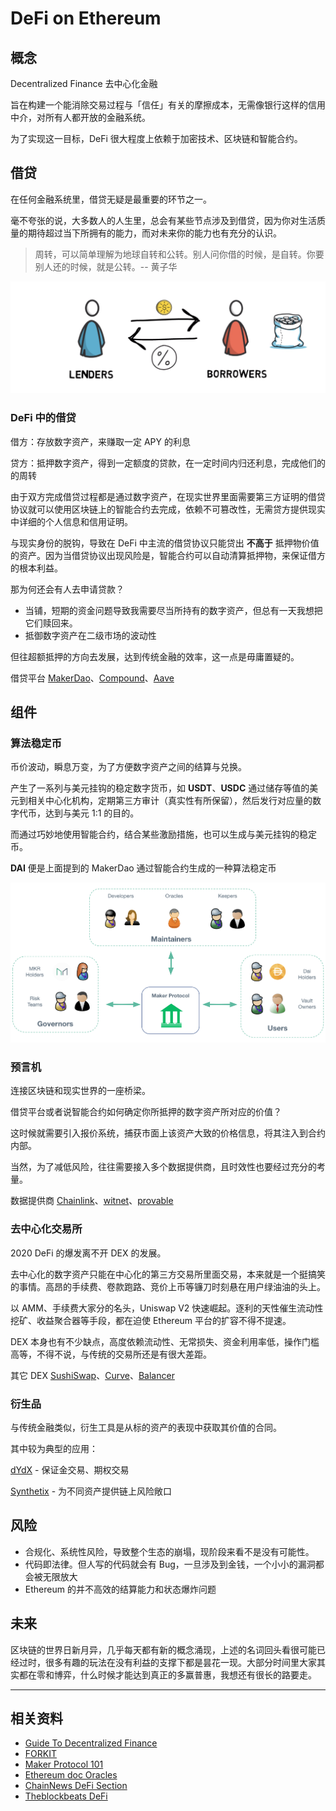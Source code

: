 # DeFi on Ethereum
## 概念

Decentralized Finance 去中心化金融

旨在构建一个能消除交易过程与「信任」有关的摩擦成本，无需像银行这样的信用中介，对所有人都开放的金融系统。

为了实现这一目标，DeFi 很大程度上依赖于加密技术、区块链和智能合约。

## 借贷

在任何金融系统里，借贷无疑是最重要的环节之一。

毫不夸张的说，大多数人的人生里，总会有某些节点涉及到借贷，因为你对生活质量的期待超过当下所拥有的能力，而对未来你的能力也有充分的认识。

>周转，可以简单理解为地球自转和公转。别人问你借的时候，是自转。你要别人还的时候，就是公转。-- 黄子华

![图片](./../img/defi_o_e_01.png)

### DeFi 中的借贷

借方：存放数字资产，来赚取一定 APY 的利息

贷方：抵押数字资产，得到一定额度的贷款，在一定时间内归还利息，完成他们的的周转

由于双方完成借贷过程都是通过数字资产，在现实世界里面需要第三方证明的借贷协议就可以使用区块链上的智能合约去完成，依赖不可篡改性，无需贷方提供现实中详细的个人信息和信用证明。

与现实身份的脱钩，导致在 DeFi 中主流的借贷协议只能贷出 **不高于** 抵押物价值的资产。因为当借贷协议出现风险是，智能合约可以自动清算抵押物，来保证借方的根本利益。

那为何还会有人去申请贷款？

* 当铺，短期的资金问题导致我需要尽当所持有的数字资产，但总有一天我想把它们赎回来。
* 抵御数字资产在二级市场的波动性

但往超额抵押的方向去发展，达到传统金融的效率，这一点是毋庸置疑的。

借贷平台 [MakerDao](https://makerdao.com/en/?fileGuid=gCDcdyjh68XQJcR9)、[Compound](https://app.compound.finance?fileGuid=gCDcdyjh68XQJcR9)、[Aave](https://app-v1.aave.com?fileGuid=gCDcdyjh68XQJcR9)

## 组件

### 算法稳定币

币价波动，瞬息万变，为了方便数字资产之间的结算与兑换。

产生了一系列与美元挂钩的稳定数字货币，如 **USDT**、**USDC** 通过储存等值的美元到相关中心化机构，定期第三方审计（真实性有所保留），然后发行对应量的数字代币，达到与美元 1:1 的目的。

而通过巧妙地使用智能合约，结合某些激励措施，也可以生成与美元挂钩的稳定币。

**DAI** 便是上面提到的 MakerDao 通过智能合约生成的一种算法稳定币

![图片](./../img/defi_o_e_02.png)

### 预言机

连接区块链和现实世界的一座桥梁。

借贷平台或者说智能合约如何确定你所抵押的数字资产所对应的价值？

这时候就需要引入报价系统，捕获市面上该资产大致的价格信息，将其注入到合约内部。

当然，为了减低风险，往往需要接入多个数据提供商，且时效性也要经过充分的考量。

数据提供商 [Chainlink](https://zh.chain.link/?fileGuid=gCDcdyjh68XQJcR9)、[witnet](https://witnet.io/?fileGuid=gCDcdyjh68XQJcR9)、[provable](https://provable.xyz/?fileGuid=gCDcdyjh68XQJcR9)

### 去中心化交易所

2020 DeFi 的爆发离不开 DEX 的发展。

去中心化的数字资产只能在中心化的第三方交易所里面交易，本来就是一个挺搞笑的事情。高昂的手续费、卷款跑路、竞价上币等镰刀时刻悬在用户绿油油的头上。

以 AMM、手续费大家分的名头，Uniswap V2 快速崛起。逐利的天性催生流动性挖矿、收益聚合器等手段，都在迫使 Ethereum 平台的扩容不得不提速。

DEX 本身也有不少缺点，高度依赖流动性、无常损失、资金利用率低，操作门槛高等，不得不说，与传统的交易所还是有很大差距。

其它 DEX [SushiSwap](https://app.sushi.com?fileGuid=gCDcdyjh68XQJcR9)、[Curve](https://curve.fi?fileGuid=gCDcdyjh68XQJcR9)、[Balancer](https://balancer.exchange?fileGuid=gCDcdyjh68XQJcR9)

### 衍生品

与传统金融类似，衍生工具是从标的资产的表现中获取其价值的合同。

其中较为典型的应用：

[dYdX](https://trade.dydx.exchange?fileGuid=gCDcdyjh68XQJcR9) - 保证金交易、期权交易

[Synthetix](https://synthetix.io?fileGuid=gCDcdyjh68XQJcR9) - 为不同资产提供链上风险敞口

## 风险

* 合规化、系统性风险，导致整个生态的崩塌，现阶段来看不是没有可能性。
* 代码即法律。但人写的代码就会有 Bug，一旦涉及到金钱，一个小小的漏洞都会被无限放大
* Ethereum 的并不高效的结算能力和状态爆炸问题

## 未来

区块链的世界日新月异，几乎每天都有新的概念涌现，上述的名词回头看很可能已经过时，很多有趣的玩法在没有利益的支撑下都是昙花一现。大部分时间里大家其实都在零和博弈，什么时候才能达到真正的多赢普惠，我想还有很长的路要走。



---


## 相关资料

* [Guide To Decentralized Finance](https://finematics.com/guide-to-decentralized-finance/?fileGuid=gCDcdyjh68XQJcR9)
* [FORKIT](https://forkit.fm/5?fileGuid=gCDcdyjh68XQJcR9)
* [Maker Protocol 101](https://docs.makerdao.com/maker-protocol-101?fileGuid=gCDcdyjh68XQJcR9)
* [Ethereum doc Oracles](https://ethereum.org/en/developers/docs/oracles/?fileGuid=gCDcdyjh68XQJcR9)
* [ChainNews DeFi Section](https://www.chainnews.com/tag_9336.htm?fileGuid=gCDcdyjh68XQJcR9)
* [Theblockbeats DeFi](https://www.theblockbeats.com/tspecial/10?fileGuid=gCDcdyjh68XQJcR9)
